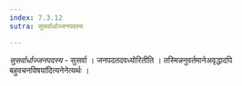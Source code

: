 ```yaml
---
index: 7.3.12
sutra: सुसर्वार्धाज्जनपदस्य

---
```

_सुसर्वार्धाज्जनपदस्य_ - सुसर्वा । जनपदतदवध्योरितीति । तस्मिन्ननुवर्तमानेअवृद्धादपि बहुवचनविषया॑दित्यनेनेत्यर्थः ।